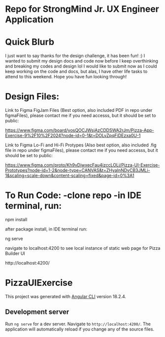# Repo for StrongMind Jr. UX Engineer Application

# Quick Blurb
I just want to say thanks for the design challenge, it has been fun! :) I wanted to submit my design docs and code now before I keep overthinking and breaking my codes and design lol I would like to submit now as I could keep working on the code and docs, but alas, I have other life tasks to attend to this weekend. Hope you have fun looking through!

# Design Files:

Link to Figma FigJam Files (Best option, also included PDF in repo under figmaFiles), please contact me if you need accesss, but it should be set to public:

https://www.figma.com/board/yosQOCJWsjAzCDDSWA2rJm/Pizza-App-Exercise-9%2F10%2F2024?node-id=0-1&t=DOLvZpqFiDEzxa0U-1

Link to Figma Lo-Fi and Hi-Fi Protypes (Also best option, also included .fig file in repo under figmaFiles), please contact me if you need accesss, but it should be set to public:

https://www.figma.com/proto/Kh9vDjwxecFau4izccLOLi/Pizza-UI-Exercise-Prototypes?node-id=1-2&node-type=CANVAS&t=ZHyaInNDvCB3JMLi-1&scaling=scale-down&content-scaling=fixed&page-id=0%3A1

# To Run Code: -clone repo -in IDE terminal, run:

npm install

after package install, in IDE terminal run:

ng serve

navigate to localhost:4200 to see local instance of static web page for Pizza Builder UI

http://localhost:4200/


# PizzaUIExercise

This project was generated with [Angular CLI](https://github.com/angular/angular-cli) version 18.2.4.

## Development server

Run `ng serve` for a dev server. Navigate to `http://localhost:4200/`. The application will automatically reload if you change any of the source files.

